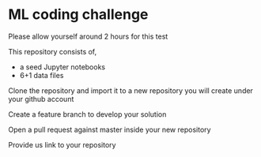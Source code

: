 # ML coding challenge

Please allow yourself around 2 hours for this test

This repository consists of,
* a seed Jupyter notebooks
* 6+1 data files

Clone the repository and import it to a new repository you will create under your github account

Create a feature branch to develop your solution

Open a pull request against master inside your new repository

Provide us link to your repository
